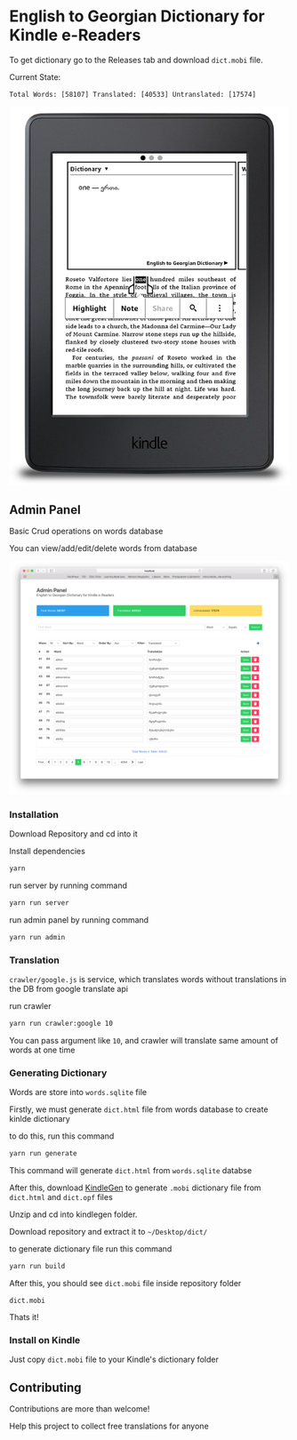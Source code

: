 # English to Georgian Dictionary for Kindle e-Readers
To get dictionary go to the Releases tab and download `dict.mobi` file.

Current State:

```
Total Words: [58107] Translated: [40533] Untranslated: [17574]
```

<p align="center"> 
<img src="./screenshots/kindle.png">
</p>

## Admin Panel

Basic Crud operations on words database

You can view/add/edit/delete words from database

![alt text](./screenshots/admin_panel.png "Admin Panel")

### Installation
Download Repository and cd into it

Install dependencies
```bash
yarn
```

run server by running command
```bash
yarn run server
```

run admin panel by running command
```bash
yarn run admin
```

### Translation

`crawler/google.js` is service, which translates words without translations in the DB from google translate api

run crawler

```bash
yarn run crawler:google 10
```

You can pass argument like `10`, and crawler will translate same amount of words at one time

### Generating Dictionary

Words are store into `words.sqlite` file

Firstly, we must generate `dict.html` file from words database to create kinlde dictionary

to do this, run this command 

```bash
yarn run generate
```
This command will generate `dict.html` from `words.sqlite` databse

After this, download [KindleGen](https://www.amazon.com/gp/feature.html?docId=1000765211)
 to generate `.mobi` dictionary file from `dict.html` and `dict.opf` files

Unzip and cd into kindlegen folder.

Download repository and extract it to ```~/Desktop/dict/```

to generate dictionary file run this command
```bash
yarn run build
```

After this, you should see `dict.mobi` file inside repository folder
```file
dict.mobi
```

Thats it! 

### Install on Kindle
Just copy `dict.mobi` file to your Kindle's dictionary folder


## Contributing

Contributions are more than welcome!

Help this project to collect free translations for anyone 
